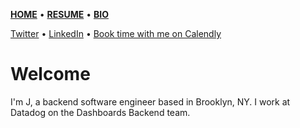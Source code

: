 [**HOME**](README.md) • [**RESUME**](resume.md) • [**BIO**](bio.md)

[Twitter](https://twitter.com/jcmaunsell) • [LinkedIn](https://www.linkedin.com/in/j-maunsell-2583a8103) • [Book time with me on Calendly](https://calendly.com/jcmaunsell)

# Welcome

I'm J, a backend software engineer based in Brooklyn, NY. I work at Datadog on the Dashboards Backend team.

